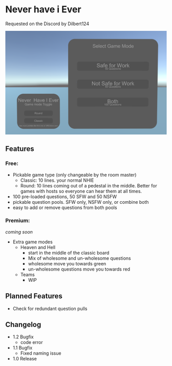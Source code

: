 # Never have i Ever
Requested on the Discord by Dilbert124

![image](/Games/Never%20Have%20I%20Ever/Game%20Mode.PNG)

## Features
### Free:
- Pickable game type (only changeable by the room master)
  - Classic: 10 lines. your normal NHIE
  - Round: 10 lines coming out of a pedestal in the middle. Better for games with hosts so everyone can hear them at all times.
- 100 pre-loaded questions, 50 SFW and 50 NSFW
- pickable question pools. SFW only, NSFW only, or combine both
- easy to add or remove questions from both pools
### Premium:
*coming soon*
- Extra game modes
  - Heaven and Hell
    - start in the middle of the classic board
    - Mix of wholesome and un-wholesome questions
    - wholesome move you towards green
    - un-wholesome questions move you towards red
  - Teams
    - WIP

## Planned Features
- Check for redundant question pulls

## Changelog
- 1.2 Bugfix
  - code error
- 1.1 Bugfix
  - Fixed naming issue
- 1.0 Release
